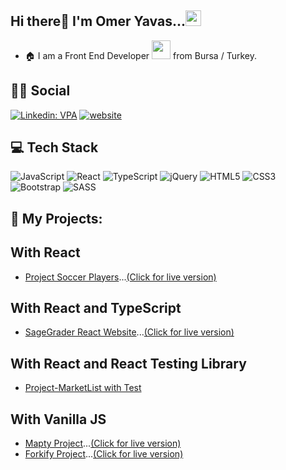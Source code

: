 ## Hi there👋 I'm Omer Yavas...<img src="https://media.giphy.com/media/hvRJCLFzcasrR4ia7z/giphy.gif" width="25px">
- :house: I am a Front End Developer <img src="https://media.giphy.com/media/WUlplcMpOCEmTGBtBW/giphy.gif" width="30"> from Bursa / Turkey.

## :man::woman: Social
[![Linkedin: VPA](https://img.shields.io/badge/linkedin-%230077B5.svg?&style=for-the-badge&logo=linkedin&logoColor=white)](https://www.linkedin.com/in/%C3%B6mer-yava%C5%9F-6602b4228/)
[![website](https://img.shields.io/badge/gmail-f1f2f6.svg?&style=for-the-badge&logo=gmail&logoColor=red)](mailto:omeryavas.pro@gmail.com)


## 💻 Tech Stack

![JavaScript](https://img.shields.io/badge/javascript-%23323330.svg?style=flat&logo=javascript&logoColor=%23F7DF1E) ![React](https://img.shields.io/badge/react-%2320232a.svg?style=flat&logo=react&logoColor=%2361DAFB) ![TypeScript](https://shields.io/badge/TypeScript-3178C6?logo=TypeScript&logoColor=FFF&style=flat-square) ![jQuery](https://img.shields.io/badge/jquery-%230769AD.svg?style=flat&logo=jquery&logoColor=white) ![HTML5](https://img.shields.io/badge/html5-%23E34F26.svg?style=flat&logo=html5&logoColor=white) ![CSS3](https://img.shields.io/badge/css3-%231572B6.svg?style=flat&logo=css3&logoColor=white) ![Bootstrap](https://img.shields.io/badge/bootstrap-%23563D7C.svg?style=flat&logo=bootstrap&logoColor=white) ![SASS](https://img.shields.io/badge/SASS-hotpink.svg?style=flat&logo=SASS&logoColor=white) 

## :star2: My Projects: 
## With React
- <a href="https://github.com/omer-yavas/dailyStudyReact/tree/main/project-soccer-players" target="_blank" >Project Soccer Players</a>...<a href="https://project-soccerplayers.netlify.app" target="_blank" >(Click for live version)</a>

## With React and TypeScript
- <a href="https://github.com/omer-yavas/Project-SageGrader" target="_blank" >SageGrader React Website</a>...<a href="https://project-sagegrader.netlify.app" target="_blank" >(Click for live version)</a>

## With React and React Testing Library
- <a href="https://github.com/omer-yavas/dailyStudyReact/tree/main/ProjectMarketList" target="_blank" >Project-MarketList with Test</a>
 
## With Vanilla JS
 
 - <a href="https://github.com/omer-yavas/projectMapty" target="_blank" >Mapty Project</a>...<a href="https://projectmapty-byomery.netlify.app" target="_blank" >(Click for live version)</a>
 - <a href="https://github.com/omer-yavas/projectForkify" target="_blank" >Forkify Project</a>...<a href="https://projectforkify-byomery.netlify.app" target="_blank" >(Click for live version)</a>
 





<!--
**omer-yavas/omer-yavas** is a ✨ _special_ ✨ repository because its `README.md` (this file) appears on your GitHub profile.

Here are some ideas to get you started:

- 🔭 I’m currently working on ...
- 🌱 I’m currently learning ...
- 👯 I’m looking to collaborate on ...
- 🤔 I’m looking for help with ...
- 💬 Ask me about ...
- 📫 How to reach me: ...
- 😄 Pronouns: ...
- ⚡ Fun fact: ...
-->
